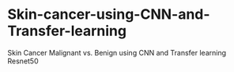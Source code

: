 # Skin-cancer-using-CNN-and-Transfer-learning
Skin Cancer Malignant vs. Benign using CNN and Transfer learning Resnet50
